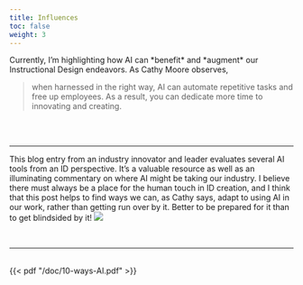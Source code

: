 ```yaml
---
title: Influences
toc: false
weight: 3
---
```


Currently, I’m highlighting how AI can \*benefit\* and \*augment\* our Instructional Design endeavors. As Cathy Moore observes, 
> when harnessed in the right way, AI can automate repetitive tasks and free up employees. As a result, you can dedicate more time to innovating and creating.

<br>
<br>
<hr>

This blog entry from an industry innovator and leader evaluates several AI tools from an ID perspective. It’s a valuable resource as well as an illuminating commentary on where AI might be taking our industry. I believe there must always be a place for the human touch in ID creation, and I think that this post helps to find ways we can, as Cathy says, adapt to using AI in our work, rather than getting run over by it. Better to be prepared for it than to get blindsided by it!
<a href="https://blog.cathy-moore.com/ai-tools-for-instructional-designers/">
  <img src="/images/AI-thumbnail.png">
</a>
</div>
<br>

<hr>

<br>
{{< pdf "/doc/10-ways-AI.pdf" >}}